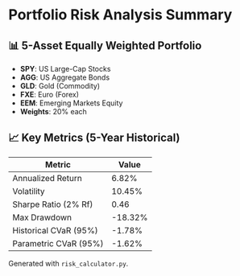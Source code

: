 # Portfolio Risk Analysis Summary

## 📊 5-Asset Equally Weighted Portfolio
- **SPY**: US Large-Cap Stocks
- **AGG**: US Aggregate Bonds
- **GLD**: Gold (Commodity)
- **FXE**: Euro (Forex)
- **EEM**: Emerging Markets Equity
- **Weights**: 20% each

## 📈 Key Metrics (5-Year Historical)
| Metric | Value |
|--------|-------|
| Annualized Return | 6.82% |
| Volatility | 10.45% |
| Sharpe Ratio (2% Rf) | 0.46 |
| Max Drawdown | -18.32% |
| Historical CVaR (95%) | -1.78% |
| Parametric CVaR (95%) | -1.62% |

Generated with `risk_calculator.py`.
